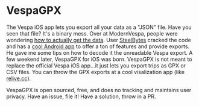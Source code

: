 # VespaGPX

The Vespa iOS app lets you export all your data as a "JSON" file. Have you seen that file? It's a binary mess. Over at ModernVespa, people were wondering [how to actually get the data](https://modernvespa.com/forum/topic187938).  User [SteelBytes](https://modernvespa.com/members/steelbytes) cracked the code and has a [cool Android app](https://play.google.com/store/apps/details?id=com.steelbytes.vespasnoop) to offer a ton of features and provide exports.  He gave me some tips on how to decode it the unreadable Vespa export.  A few weekend later, VespaGPX for iOS was born.  VespaGPX is not meant to replace the official Vespa iOS app...it just lets you export trips as GPX or CSV files.  You can throw the GPX exports at a cool visalization app (like [relive.cc](https://relive.cc)).

VespaGPX is open sourced, free, and does no tracking and maintains user privacy. Have an issue, file it! Have a solution, throw in a PR.
